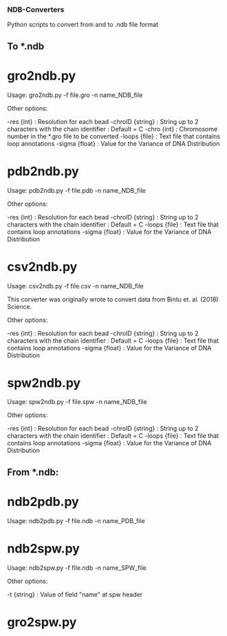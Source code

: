 ### NDB-Converters
 Python scripts to convert from and to .ndb file format

## To *.ndb

# gro2ndb.py

Usage: gro2ndb.py -f file.gro -n name_NDB_file

Other options:

-res {int}          : Resolution for each bead
-chroID {string}    : String up to 2 characters with the chain identifier 
                    : Default = C
-chro {int}         : Chromosome number in the *.gro file to be converted
-loops {file}       : Text file that contains loop annotations
-sigma {float}      : Value for the Variance of DNA Distribution

# pdb2ndb.py

Usage: pdb2ndb.py -f file.pdb -n name_NDB_file

Other options:

-res {int}          : Resolution for each bead
-chroID {string}    : String up to 2 characters with the chain identifier 
                    : Default = C
-loops {file}       : Text file that contains loop annotations
-sigma {float}      : Value for the Variance of DNA Distribution


# csv2ndb.py

Usage: csv2ndb.py -f file.csv -n name_NDB_file

This corverter was originally wrote to convert data from Bintu et. al. (2018) Science.

Other options:

-res {int}          : Resolution for each bead
-chroID {string}    : String up to 2 characters with the chain identifier 
                    : Default = C
-loops {file}       : Text file that contains loop annotations
-sigma {float}      : Value for the Variance of DNA Distribution


# spw2ndb.py

Usage: spw2ndb.py -f file.spw -n name_NDB_file

Other options:

-res {int}          : Resolution for each bead
-chroID {string}    : String up to 2 characters with the chain identifier 
                    : Default = C
-loops {file}       : Text file that contains loop annotations
-sigma {float}      : Value for the Variance of DNA Distribution

## From *.ndb:

# ndb2pdb.py

Usage: ndb2pdb.py -f file.ndb -n name_PDB_file

# ndb2spw.py

Usage: ndb2spw.py -f file.ndb -n name_SPW_file

Other options:

-t {string}         : Value of field "name" at spw header

# gro2spw.py 

